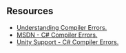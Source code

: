## Resources
- [Understanding Compiler Errors.](Compiler%20Errors/Info.md)
- [MSDN - C# Compiler Errors.](https://docs.microsoft.com/en-us/dotnet/csharp/language-reference/compiler-messages/)
- [Unity Support - C# Compiler Errors.](https://support.unity.com/hc/en-us/sections/201163895-C-Compiler-Errors)
